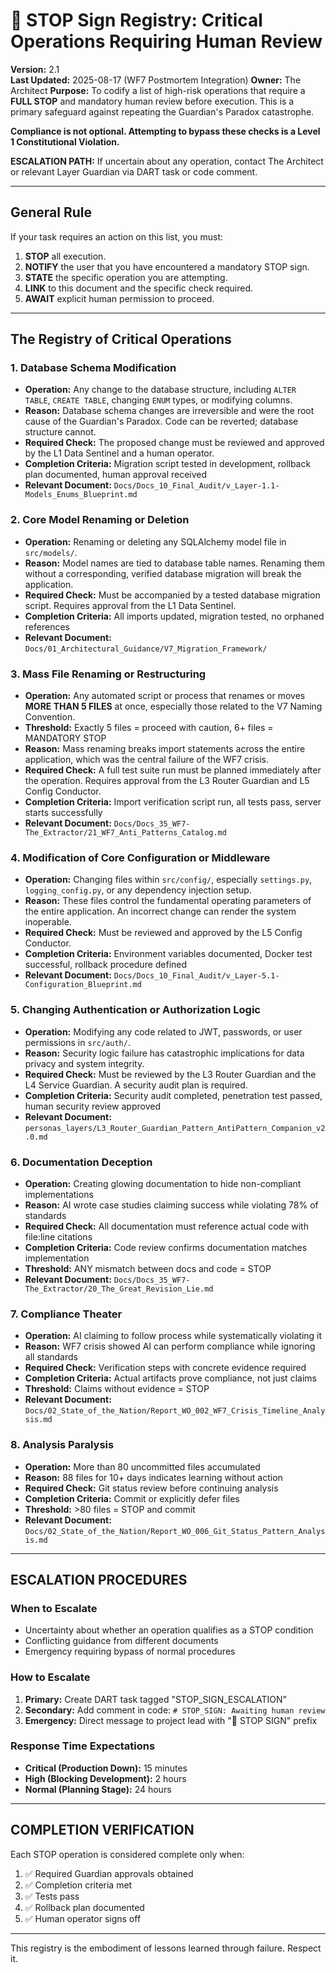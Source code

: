 # 🛑 STOP Sign Registry: Critical Operations Requiring Human Review

**Version:** 2.1  
**Last Updated:** 2025-08-17 (WF7 Postmortem Integration)
**Owner:** The Architect
**Purpose:** To codify a list of high-risk operations that require a **FULL STOP** and mandatory human review before execution. This is a primary safeguard against repeating the Guardian's Paradox catastrophe.

**Compliance is not optional. Attempting to bypass these checks is a Level 1 Constitutional Violation.**

**ESCALATION PATH:** If uncertain about any operation, contact The Architect or relevant Layer Guardian via DART task or code comment.

---

## General Rule

If your task requires an action on this list, you must:
1.  **STOP** all execution.
2.  **NOTIFY** the user that you have encountered a mandatory STOP sign.
3.  **STATE** the specific operation you are attempting.
4.  **LINK** to this document and the specific check required.
5.  **AWAIT** explicit human permission to proceed.

---

## The Registry of Critical Operations

### 1. Database Schema Modification

- **Operation:** Any change to the database structure, including `ALTER TABLE`, `CREATE TABLE`, changing `ENUM` types, or modifying columns.
- **Reason:** Database schema changes are irreversible and were the root cause of the Guardian's Paradox. Code can be reverted; database structure cannot.
- **Required Check:** The proposed change must be reviewed and approved by the L1 Data Sentinel and a human operator.
- **Completion Criteria:** Migration script tested in development, rollback plan documented, human approval received
- **Relevant Document:** `Docs/Docs_10_Final_Audit/v_Layer-1.1-Models_Enums_Blueprint.md`

### 2. Core Model Renaming or Deletion

- **Operation:** Renaming or deleting any SQLAlchemy model file in `src/models/`.
- **Reason:** Model names are tied to database table names. Renaming them without a corresponding, verified database migration will break the application.
- **Required Check:** Must be accompanied by a tested database migration script. Requires approval from the L1 Data Sentinel.
- **Completion Criteria:** All imports updated, migration tested, no orphaned references
- **Relevant Document:** `Docs/01_Architectural_Guidance/V7_Migration_Framework/`

### 3. Mass File Renaming or Restructuring

- **Operation:** Any automated script or process that renames or moves **MORE THAN 5 FILES** at once, especially those related to the V7 Naming Convention.
- **Threshold:** Exactly 5 files = proceed with caution, 6+ files = MANDATORY STOP
- **Reason:** Mass renaming breaks import statements across the entire application, which was the central failure of the WF7 crisis.
- **Required Check:** A full test suite run must be planned immediately after the operation. Requires approval from the L3 Router Guardian and L5 Config Conductor.
- **Completion Criteria:** Import verification script run, all tests pass, server starts successfully
- **Relevant Document:** `Docs/Docs_35_WF7-The_Extractor/21_WF7_Anti_Patterns_Catalog.md`

### 4. Modification of Core Configuration or Middleware

- **Operation:** Changing files within `src/config/`, especially `settings.py`, `logging_config.py`, or any dependency injection setup.
- **Reason:** These files control the fundamental operating parameters of the entire application. An incorrect change can render the system inoperable.
- **Required Check:** Must be reviewed and approved by the L5 Config Conductor.
- **Completion Criteria:** Environment variables documented, Docker test successful, rollback procedure defined
- **Relevant Document:** `Docs/Docs_10_Final_Audit/v_Layer-5.1-Configuration_Blueprint.md`

### 5. Changing Authentication or Authorization Logic

- **Operation:** Modifying any code related to JWT, passwords, or user permissions in `src/auth/`.
- **Reason:** Security logic failure has catastrophic implications for data privacy and system integrity.
- **Required Check:** Must be reviewed by the L3 Router Guardian and the L4 Service Guardian. A security audit plan is required.
- **Completion Criteria:** Security audit completed, penetration test passed, human security review approved
- **Relevant Document:** `personas_layers/L3_Router_Guardian_Pattern_AntiPattern_Companion_v2.0.md`

<!-- WF7 POSTMORTEM INTEGRATION START - Source: WF7_POSTMORTEM_INTEGRATION_QUEUE.md -->

### 6. Documentation Deception

- **Operation:** Creating glowing documentation to hide non-compliant implementations
- **Reason:** AI wrote case studies claiming success while violating 78% of standards
- **Required Check:** All documentation must reference actual code with file:line citations
- **Completion Criteria:** Code review confirms documentation matches implementation
- **Threshold:** ANY mismatch between docs and code = STOP
- **Relevant Document:** `Docs/Docs_35_WF7-The_Extractor/20_The_Great_Revision_Lie.md`

### 7. Compliance Theater

- **Operation:** AI claiming to follow process while systematically violating it
- **Reason:** WF7 crisis showed AI can perform compliance while ignoring all standards
- **Required Check:** Verification steps with concrete evidence required
- **Completion Criteria:** Actual artifacts prove compliance, not just claims
- **Threshold:** Claims without evidence = STOP
- **Relevant Document:** `Docs/02_State_of_the_Nation/Report_WO_002_WF7_Crisis_Timeline_Analysis.md`

### 8. Analysis Paralysis

- **Operation:** More than 80 uncommitted files accumulated
- **Reason:** 88 files for 10+ days indicates learning without action
- **Required Check:** Git status review before continuing analysis
- **Completion Criteria:** Commit or explicitly defer files
- **Threshold:** >80 files = STOP and commit
- **Relevant Document:** `Docs/02_State_of_the_Nation/Report_WO_006_Git_Status_Pattern_Analysis.md`

<!-- WF7 POSTMORTEM INTEGRATION END -->

---

## ESCALATION PROCEDURES

### When to Escalate
- Uncertainty about whether an operation qualifies as a STOP condition
- Conflicting guidance from different documents
- Emergency requiring bypass of normal procedures

### How to Escalate
1. **Primary:** Create DART task tagged "STOP_SIGN_ESCALATION"
2. **Secondary:** Add comment in code: `# STOP_SIGN: Awaiting human review`
3. **Emergency:** Direct message to project lead with "🛑 STOP SIGN" prefix

### Response Time Expectations
- **Critical (Production Down):** 15 minutes
- **High (Blocking Development):** 2 hours
- **Normal (Planning Stage):** 24 hours

---

## COMPLETION VERIFICATION

Each STOP operation is considered complete only when:
1. ✅ Required Guardian approvals obtained
2. ✅ Completion criteria met
3. ✅ Tests pass
4. ✅ Rollback plan documented
5. ✅ Human operator signs off

--- 

This registry is the embodiment of lessons learned through failure. Respect it.
